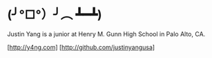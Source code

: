 (╯°□°）╯︵ ┻━┻)
================

Justin Yang is a junior at Henry M. Gunn High School in Palo Alto, CA.

[http://y4ng.com]
[http://github.com/justinyangusa]